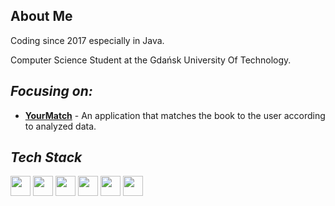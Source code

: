 ## About Me

Coding since 2017 especially in Java.

Computer Science Student at the Gdańsk University Of Technology.

## *Focusing on:*
- <strong>[YourMatch](https://github.com/Your-Match/YourMatch)</strong> - An application that matches the book to the user according to analyzed data. 

## *Tech Stack*

<p>
  <img src="https://img.shields.io/badge/JAVA-bf7e15?style=for-the-badge" height="32px"/>
  <img src="https://img.shields.io/badge/SPRING-6DB33F?logo=spring&logoColor=white&style=for-the-badge" height="32px"/>
  <img src="https://img.shields.io/badge/PostgreSQL-4169E1?logo=PostgreSQL&logoColor=white&style=for-the-badge" height="32px"/>
  <img src="https://img.shields.io/badge/IntelliJ IDEA-000000?logo=IntelliJ IDEA&logoColor=white&style=for-the-badge" height="32px"/>
  <img src="https://img.shields.io/badge/GitHub-181717?logo=GitHub&logoColor=white&style=for-the-badge" height="32px"/>
  <img src="https://img.shields.io/badge/Windows-0078D4?logo=Windows 11&logoColor=white&style=for-the-badge" height="32px"/>
</p>
